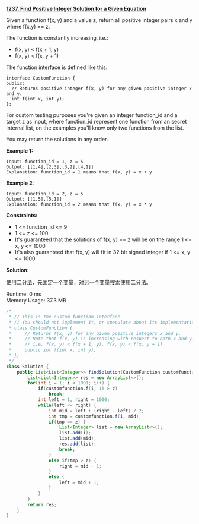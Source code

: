 **[1237. Find Positive Integer Solution for a Given Equation](https://leetcode.com/problems/find-positive-integer-solution-for-a-given-equation/)**

Given a function  f(x, y) and a value z, return all positive integer pairs x and y where f(x,y) == z.

The function is constantly increasing, i.e.:

* f(x, y) < f(x + 1, y)
* f(x, y) < f(x, y + 1)

The function interface is defined like this: 

```
interface CustomFunction {
public:
  // Returns positive integer f(x, y) for any given positive integer x and y.
  int f(int x, int y);
};

```

For custom testing purposes you're given an integer function_id and a target z as input, where function_id represent one function from an secret internal list, on the examples you'll know only two functions from the list.  

You may return the solutions in any order.
 
**Example 1:**

```
Input: function_id = 1, z = 5
Output: [[1,4],[2,3],[3,2],[4,1]]
Explanation: function_id = 1 means that f(x, y) = x + y

```

**Example 2:**

```
Input: function_id = 2, z = 5
Output: [[1,5],[5,1]]
Explanation: function_id = 2 means that f(x, y) = x * y
```

**Constraints:**

* 1 <= function_id <= 9
* 1 <= z <= 100
* It's guaranteed that the solutions of f(x, y) == z will be on the range 1 <= x, y <= 1000
* It's also guaranteed that f(x, y) will fit in 32 bit signed integer if 1 <= x, y <= 1000

**Solution:**

使用二分法，先固定一个变量，对另一个变量搜索使用二分法。

Runtime: 0 ms<br/>
Memory Usage: 37.3 MB

```java
/*
 * // This is the custom function interface.
 * // You should not implement it, or speculate about its implementation
 * class CustomFunction {
 *     // Returns f(x, y) for any given positive integers x and y.
 *     // Note that f(x, y) is increasing with respect to both x and y.
 *     // i.e. f(x, y) < f(x + 1, y), f(x, y) < f(x, y + 1)
 *     public int f(int x, int y);
 * };
 */
class Solution {
    public List<List<Integer>> findSolution(CustomFunction customfunction, int z) {
        List<List<Integer>> res = new ArrayList<>();
        for(int i = 1; i < 1001; i++) {
            if(customfunction.f(i, 1) > z)
                break;
            int left = 1, right = 1000;
            while(left <= right) {
                int mid = left + (right - left) / 2;
                int tmp = customfunction.f(i, mid);
                if(tmp == z) {
                    List<Integer> list = new ArrayList<>();
                    list.add(i);
                    list.add(mid);
                    res.add(list);
                    break;
                }
                else if(tmp > z) {
                    right = mid - 1;
                }
                else {
                    left = mid + 1;
                }
            }
        }
        return res;
    }
}

```